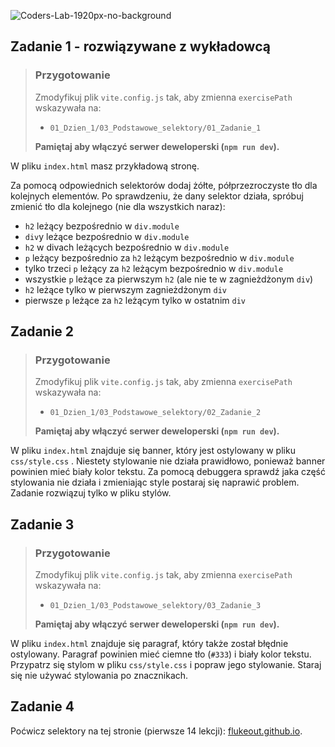 ![Coders-Lab-1920px-no-background](https://user-images.githubusercontent.com/30623667/104709394-2cabee80-571f-11eb-9518-ea6a794e558e.png)


## Zadanie 1 - rozwiązywane z wykładowcą

> ### Przygotowanie
>
> Zmodyfikuj plik `vite.config.js` tak, aby zmienna `exercisePath` wskazywała na:
>
> - `01_Dzien_1/03_Podstawowe_selektory/01_Zadanie_1`
>
> **Pamiętaj aby włączyć serwer deweloperski (`npm run dev`).**

W pliku `index.html` masz przykładową stronę.

Za pomocą odpowiednich selektorów dodaj żółte, półprzezroczyste tło dla kolejnych elementów. Po sprawdzeniu, że dany selektor działa, spróbuj zmienić tło dla kolejnego (nie dla wszystkich naraz):

- `h2` leżący bezpośrednio w `div.module`
- `div`y leżące bezpośrednio w `div.module`
- `h2` w divach leżących bezpośrednio w `div.module`
- `p` leżący bezpośrednio za `h2` leżącym bezpośrednio w `div.module`
- tylko trzeci `p` leżący za `h2` leżącym bezpośrednio w `div.module`
- wszystkie `p` leżące za pierwszym `h2` (ale nie te w zagnieżdżonym `div`)
- `h2` leżące tylko w pierwszym zagnieżdżonym `div`
- pierwsze `p` leżące za `h2` leżącym tylko w ostatnim `div`


## Zadanie 2

> ### Przygotowanie
>
> Zmodyfikuj plik `vite.config.js` tak, aby zmienna `exercisePath` wskazywała na:
>
> - `01_Dzien_1/03_Podstawowe_selektory/02_Zadanie_2`
>
> **Pamiętaj aby włączyć serwer deweloperski (`npm run dev`).**

W pliku `index.html` znajduje się banner, który jest ostylowany w pliku `css/style.css` . Niestety stylowanie nie działa prawidłowo, ponieważ banner powinien mieć biały kolor tekstu. Za pomocą debuggera sprawdź jaka część stylowania nie działa i zmieniając style postaraj się naprawić problem. Zadanie rozwiązuj tylko w pliku stylów.


## Zadanie 3

> ### Przygotowanie
>
> Zmodyfikuj plik `vite.config.js` tak, aby zmienna `exercisePath` wskazywała na:
>
> - `01_Dzien_1/03_Podstawowe_selektory/03_Zadanie_3`
>
> **Pamiętaj aby włączyć serwer deweloperski (`npm run dev`).**

W pliku `index.html` znajduje się paragraf, który także został błędnie ostylowany. Paragraf powinien mieć ciemne tło (`#333`) i biały kolor tekstu. Przypatrz się stylom w pliku `css/style.css` i popraw jego stylowanie. Staraj się nie używać stylowania po znacznikach.


## Zadanie 4

Poćwicz selektory na tej stronie (pierwsze 14 lekcji): [flukeout.github.io](http://flukeout.github.io/).
